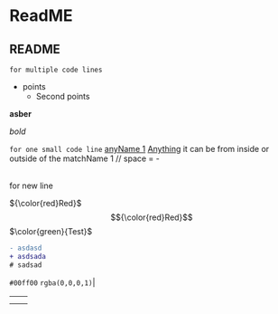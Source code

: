 # ReadME
## README
```
for multiple code lines
```
- points
    - Second points

**asber**

*bold*

` for one small code line `
[anyName 1](#matchName-1)
[Anything](Link) it can be from inside or outside of the
matchName 1 // space = -

<br> for new line


${\color{red}Red}$
$${\color{red}Red}$$
$\color{green}{Test}$
```diff
- asdasd
+ asdsada
# sadsad
```
`#00ff00` `rgba(0,0,0,1)`|

|  |  |
|--|---|
|  |   |
|  |   |